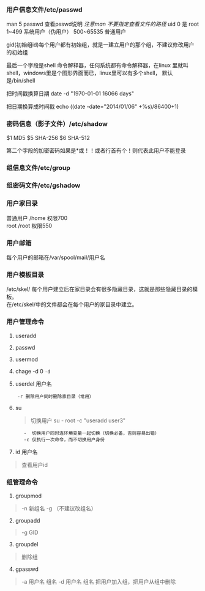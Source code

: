 ### 用户信息文件/etc/passwd
man 5 passwd 查看psswd说明 *注意man 不要指定查看文件的路径*
uid 0 是 root
1~499 系统用户（伪用户）
500~65535 普通用户

gid(初始组id)每个用户都有初始组，就是一建立用户的那个组，不建议修改用户的初始组

最后一个字段是shell 命令解释器，任何系统都有命令解释器，在linux
里就叫shell，windows里是个图形界面而已，linux里可以有多个shell，
默认是/bin/shell

把时间戳换算日期 date -d "1970-01-01 16066 days"

把日期换算成时间戳 echo $(($date -date="2014/01/06" +%s)/86400+1)

### 密码信息（影子文件）/etc/shadow

$1 MD5
$5 SHA-256
$6 SHA-512

第二个字段的加密密码如果是*或！！或者行首有个！则代表此用户不能登录

### 组信息文件/etc/group

### 组密码文件/etc/gshadow

### 用户家目录

普通用户 /home 权限700  
root /root 权限550  
### 用户邮箱
每个用户的邮箱在/var/spool/mail/用户名
### 用户模板目录
/etc/skel/ 每个用户建立后在家目录会有很多隐藏目录，这就是那些隐藏目录的模板。  
在/etc/skel/中的文件都会在每个用户的家目录中建立。
### 用户管理命令
1. useradd

2. passwd

3. usermod

4. chage -d 0
`
    -d 
`

5. userdel 用户名
```
    -r 删除用户同时删除家目录（常用）
```
6. su 
    > 切换用户 su - root -c "useradd user3"
    ```
       -  切换用户同时连环境变量一起切换（切换必备，否则容易出错）
       -c 仅执行一次命令，而不切换用户身份
    ```
7. id 用户名
 > 查看用户id
 
### 组管理命令

1. groupmod
> -n 新组名 -g （不建议改组名）
2. groupadd
> -g GID
3. groupdel 
> 删除组
4. gpasswd
> -a 用户名 组名 
> -d 用户名 组名
> 把用户加入组，把用户从组中删除
